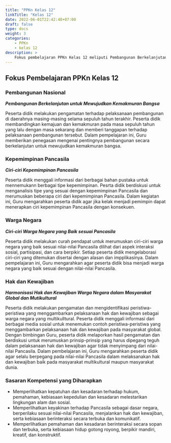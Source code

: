 ```yaml
---
title: "PPKn Kelas 12"
linkTitle: "Kelas 12"
date: 2022-06-01T22:42:48+07:00
draft: false
type: docs
weight: 3
categories:
    - PPKn
    - kelas 12
description: >
    Fokus pembelajaran PPKn Kelas 12 meliputi Pembangunan Berkelanjutan untuk Mewujudkan Kemakmuran Bangsa, Ciri-ciri Kepemimpinan Pancasila, Ciri-ciri Warga Negara yang Baik sesuai Pancasila, Harmonisasi Hak dan Kewajiban Warga Negara dalam Masyarakat Global dan Mutikultural
---
```

## Fokus Pembelajaran PPKn Kelas 12
### Pembangunan Nasional
***Pembangunan Berkelanjutan untuk Mewujudkan Kemakmuran Bangsa***

Peserta didik melakukan pengamatan terhadap pelaksanaan pembangunan di daerahnya masing-masing selama sepuluh tahun terakhir. Peserta didik membandingkan kemajuan dan kemakmuran pada masa sepuluh tahun yang lalu dengan masa sekarang dan memberi tanggapan terhadap pelaksanaan pembangunan tersebut. Dalam pempelajaran ini, Guru memberikan penegasan mengenai pentingnya pembangunan secara berkelanjutan untuk mewujudkan kemakmuran bangsa.

### Kepemimpinan Pancasila
***Ciri-ciri Kepemimpinan Pancasila***

Peserta didik menggali informasi dari berbagai bahan pustaka untuk mennemukann berbagai tipe kepemimpinan. Pesrta didik berdiskusi untuk menganalisis tipe yang sesuai dengan kepemimpinan Pancasila dan merumuskan beberapa ciri dari kepemimpinan Pancasila. Dalam kegiatan ini, Guru mengarahkan peserta didik agar jika kelak menjadi pemimpin dapat menerapkan ciri kepemimpinan Pancasila dengan konsekuen.

### Warga Negara
***Ciri-ciri Warga Negara yang Baik sesuai Pancasila***

Peserta didik melakukan curah pendapat untuk merumuskan ciri-ciri warga negara yang baik sesuai nilai-nilai Pancasila dilihat dari aspek interaksi sosial, partisipasi, dan cara berpikir. Setiap peserta didik mengelaborasi ciri-ciri yang ditemukan disertai dengan alasan dan impplikasinya. Dalam pempelajaran ini, Guru mengarahkan agar peserta didik bisa menjadi warga negara yang baik sesuai dengan nilai-nilai Pancasila.

### Hak dan Kewajiban
***Harmonisasi Hak dan Kewajiban Warga Negara dalam Masyarakat Global dan Mutikultural***

Peserta didik melakukan pengamatan dan mengidentifikasi peristiwa-peristiwa yang menggambarkan pelaksanaan hak dan kewajiban sebagai warga negara yang multikulltural. Peserta didik menggali informasi dari berbagai media sosial untuk menemukan contoh peristiwa-peristiwa yang menggambarkan pelaksanaan hak dan kewajiban pada masyarakat global. Dengan bimbingan Guru, peserta didik melaporkan hasil pengamatan dan berdiskusi untuk merumuskan prinsip-prinsip yang harus dipegang teguh dalam pelaksanaan hak dan kewajiban agar tidak menyimpang dari nilai-nilai Pancasila. Dalam pembelajaran ini, Guru mengarahkan peserta didik agar selalu berpegang pada nilai-nilai Pancasila dalam melaksanakan hak dan kewajiban baik pada masyarakat multikultural maupun masyarakat dunia.

### Sasaran Kompetensi yang Diharapkan
- Memperlihatkan kepatuhan dan kesadaran terhadap hukum, pemahaman, kebiasaan kepedulian dan kesadaran melestarikan lingkungan alam dan sosial.
- Memperlihatkan keyakinan terhadap Pancasila sebagai dasar negara, berperilaku sesuai nilai-nilai Pancasila, menjalankan hak dan kewajiban, serta kebiasaan berinteraksi secara terbuka dan komunikatif.
- Memperlihatkan pemahaman dan kesadaran berinteraksi secara sopan dan terbuka, serta kebiasaan hidup gotong royong, berpikir mandiri, kreatif, dan konstruktif.
